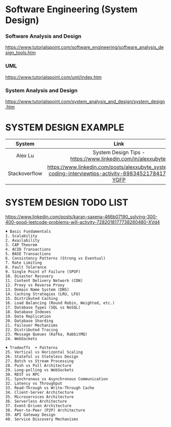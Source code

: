# Software Engineering (System Design)

### Software Analysis and Design
https://www.tutorialspoint.com/software_engineering/software_analysis_design_tools.htm

### UML
https://www.tutorialspoint.com/uml/index.htm

### System Analysis and Design
https://www.tutorialspoint.com/system_analysis_and_design/system_design.htm

# SYSTEM DESIGN EXAMPLE

System|Link
:-:|:-:
Alex Lu|System Design Tips - https://www.linkedin.com/in/alexxubyte/
Stackoverflow|https://www.linkedin.com/posts/alexxubyte_systemdesign-coding-interviewtips-activity-6983452178417860608-YGFP

# SYSTEM DESIGN TODO LIST

https://www.linkedin.com/posts/karan-saxena-466b07190_solving-300-400-good-leetcode-problems-will-activity-7282018177738260480-XVd4

```
♦ Basic Fundamentals 
1. Scalability 
2. Availability 
3. CAP Theorem 
4. ACID Transactions 
5. BASE Transactions 
6. Consistency Patterns (Strong vs Eventual) 
7. Rate Limiting 
8. Fault Tolerance 
9. Single Point of Failure (SPOF) 
10. Disaster Recovery 
11. Content Delivery Network (CDN) 
12. Proxy vs Reverse Proxy 
13. Domain Name System (DNS) 
14. Caching Strategies (LRU, LFU) 
15. Distributed Caching 
16. Load Balancing (Round Robin, Weighted, etc.) 
17. Database Types (SQL vs NoSQL) 
18. Database Indexes 
19. Data Replication 
20. Database Sharding 
21. Failover Mechanisms 
22. Distributed Tracing 
23. Message Queues (Kafka, RabbitMQ) 
24. WebSockets 

♦ Tradeoffs  + Patterns
25. Vertical vs Horizontal Scaling 
26. Stateful vs Stateless Design 
27. Batch vs Stream Processing 
28. Push vs Pull Architecture 
29. Long-polling vs WebSockets 
30. REST vs RPC 
31. Synchronous vs Asynchronous Communication 
32. Latency vs Throughput 
33. Read-Through vs Write-Through Cache 
34. Client-Server Architecture 
35. Microservices Architecture 
36. Serverless Architecture 
37. Event-Driven Architecture 
38. Peer-to-Peer (P2P) Architecture 
39. API Gateway Design 
40. Service Discovery Mechanisms 
```
